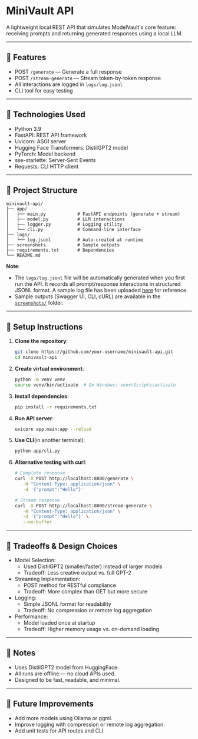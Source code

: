 # MiniVault API

A lightweight local REST API that simulates ModelVault's core feature: receiving prompts and returning generated responses using a local LLM.

---

## 🚀 Features

- POST `/generate` — Generate a full response
- POST `/stream-generate` — Stream token-by-token response
- All interactions are logged in `logs/log.jsonl`
- CLI tool for easy testing

---

## 🧠 Technologies Used

- Python 3.9
- FastAPI: REST API framework
- Uvicorn: ASGI server
- Hugging Face Transformers: DistilGPT2 model
- PyTorch: Model backend
- sse-starlette: Server-Sent Events
- Requests: CLI HTTP client

---

## 📁 Project Structure

```
minivault-api/
├── app/
│   ├── main.py            # FastAPI endpoints (generate + stream)
│   ├── model.py           # LLM interactions
│   ├── logger.py          # Logging utility
│   └── cli.py             # Command-line interface
├── logs/
│   └── log.jsonl          # Auto-created at runtime
├── screenshots            # Sample outputs
├── requirements.txt       # Dependencies
└── README.md
```

**Note**: 
- The `logs/log.jsonl` file will be automatically generated when you first run the API. It records all prompt/response interactions in structured JSONL format. A sample log file has been uploaded [here](logs/log.jsonl) for reference.
- Sample outputs (Swagger UI, CLI, cURL) are available in the [`screenshots/`](./screenshots) folder.

---

## 🏁 Setup Instructions

1. **Clone the repository**:
   ```bash
   git clone https://github.com/your-username/minivault-api.git
   cd minivault-api

2. **Create virtual environment**:
   ```bash
   python -m venv venv
   source venv/bin/activate  # On Windows: venv\Scripts\activate

3. **Install dependencies**:
   ```bash
   pip install -r requirements.txt

4. **Run API server**:
   ```bash
   uvicorn app.main:app --reload

5. **Use CLI**(in another terminal):
   ```bash
   python app/cli.py

6. **Alternative testing with curl**:
   ```bash
   # Complete response
   curl -X POST http://localhost:8000/generate \
      -H "Content-Type: application/json" \
      -d '{"prompt":"Hello"}'
   
   # Stream response
   curl -X POST http://localhost:8000/stream-generate \
      -H "Content-Type: application/json" \
      -d '{"prompt":"Hello"}' \
      --no-buffer
   
---

## 🔧 Tradeoffs & Design Choices

- Model Selection:
     - Used DistilGPT2 (smaller/faster) instead of larger models
     - Tradeoff: Less creative output vs. full GPT-2
- Streaming Implementation:
     - POST method for RESTful compliance
     - Tradeoff: More complex than GET but more secure
- Logging:
     - Simple JSONL format for readability
     - Tradeoff: No compression or remote log aggregation
- Performance:
     - Model loaded once at startup
     - Tradeoff: Higher memory usage vs. on-demand loading

---

## 📌 Notes

- Uses DistilGPT2 model from HuggingFace.
- All runs are offline — no cloud APIs used.
- Designed to be fast, readable, and minimal.

---

## 🧪 Future Improvements

- Add more models using Ollama or ggml.
- Improve logging with compression or remote log aggregation.
- Add unit tests for API routes and CLI.

